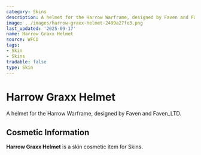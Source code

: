 ```yaml
---
category: Skins
description: A helmet for the Harrow Warframe, designed by Faven and Faven_LTD.
image: ../images/harrow-graxx-helmet-2499a27fe3.png
last_updated: '2025-09-17'
name: Harrow Graxx Helmet
source: WFCD
tags:
- Skin
- Skins
tradable: false
type: Skin
---
```


# Harrow Graxx Helmet

A helmet for the Harrow Warframe, designed by Faven and Faven_LTD.

## Cosmetic Information

**Harrow Graxx Helmet** is a skin cosmetic item for Skins.

